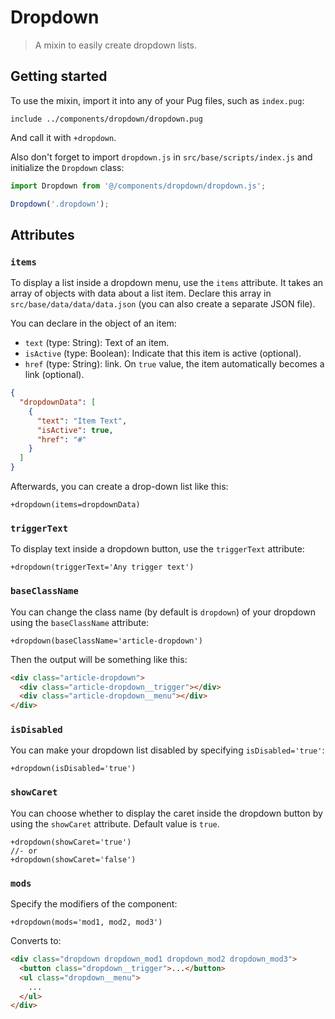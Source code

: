 # Dropdown

> A mixin to easily create dropdown lists.

## Getting started

To use the mixin, import it into any of your Pug files, such as `index.pug`:

```pug
include ../components/dropdown/dropdown.pug
```

And call it with `+dropdown`.

Also don't forget to import `dropdown.js` in `src/base/scripts/index.js` and initialize the `Dropdown` class:

```js
import Dropdown from '@/components/dropdown/dropdown.js';

Dropdown('.dropdown');
```

## Attributes

### `items`

To display a list inside a dropdown menu, use the `items` attribute. It takes an array of objects with data about a list item. Declare this array in `src/base/data/data/data.json` (you can also create a separate JSON file).

You can declare in the object of an item:

- `text` (type: String): Text of an item.
- `isActive` (type: Boolean): Indicate that this item is active (optional).
- `href` (type: String): <a> link. On `true` value, the item automatically becomes a link (optional).

```json
{
  "dropdownData": [
    {
      "text": "Item Text",
      "isActive": true,
      "href": "#"
    }
  ]
}
```

Afterwards, you can create a drop-down list like this:

```pug
+dropdown(items=dropdownData)
```

### `triggerText`

To display text inside a dropdown button, use the `triggerText` attribute:

```pug
+dropdown(triggerText='Any trigger text')
```

### `baseClassName`

You can change the class name (by default is `dropdown`) of your dropdown using the `baseClassName` attribute:

```pug
+dropdown(baseClassName='article-dropdown')
```

Then the output will be something like this:

```html
<div class="article-dropdown">
  <div class="article-dropdown__trigger"></div>
  <div class="article-dropdown__menu"></div>
</div>
```

### `isDisabled`

You can make your dropdown list disabled by specifying `isDisabled='true'`:

```pug
+dropdown(isDisabled='true')
```

### `showCaret`

You can choose whether to display the caret inside the dropdown button by using the `showCaret` attribute. Default value is `true`.

```pug
+dropdown(showCaret='true')
//- or
+dropdown(showCaret='false')
```

### `mods`

Specify the modifiers of the component:

```pug
+dropdown(mods='mod1, mod2, mod3')
```

Converts to:

```html
<div class="dropdown dropdown_mod1 dropdown_mod2 dropdown_mod3">
  <button class="dropdown__trigger">...</button>
  <ul class="dropdown__menu">
    ...
  </ul>
</div>
```
